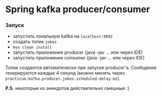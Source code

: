 # Spring kafka producer/consumer

### Запуск
- запустить локальную kafka на `localhost:9092`
- создать топик `jokes`
- `mvn clean install`
- запустить приложение producer (java -jav ... или через IDE)
- запустить приложение consumer (java -jav ... или через IDE)

Топик создается автоматически при запуске producer'а.
Сообщение генерируются каждые 4 секунд (можно менять через `practicum.kafka.producer.jokes.scheduled-delay-ms`).

**P.S.** некоторые из анекдотов действительно смешные :)

